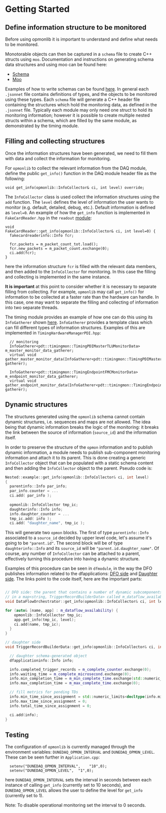 # Getting Started

## Define information structure to be monitored 

Before using opmonlib it is important to understand and define what needs to be monitored.

Monotorable objects can then be captured in a `schema` file to create C++ structs using `moo`. Documentation and instructions on generating schema data structures and using moo can be found here:

* [Schema](https://brettviren.github.io/moo/dunedaq-appfwk-schema.html)
* [Moo](https://brettviren.github.io/moo/buildsys.html#intro)

Examples of how to write schemas can be found [here](https://github.com/DUNE-DAQ/timing/tree/feature/op_mon/schema/timing). In general each `.jsonnet` file contains definitions of types, and the objects to be monitored using these types. Each `schema` file will generate a C++ header file containing the structures which hold the monitoring data, as defined in the `.jsonnet` file. Typically each module may only need one struct to hold its monitoring information; however it is possible to create multiple nested structs within a schema, which are filled by the same module, as demonstrated by the timing module.

## Filling and collecting structures

Once the information structures have been generated, we need to fill them with data and collect the information for monitoring. 

For `opmonlib` to collect the relevant information from the DAQ module, define the public `get_info()` function in the DAQ module header file as the following:
```
void get_info(opmonlib::InfoCollector& ci, int level) override;
```
The `InfoCollector` class is used collect the information structures using the `add` function. The `level` defines the level of information the user wants to monitor (e.g. default, detailed, debug, etc.). Default information is defined as `level=0`. An example of how the `get_info` function is implemented in `FakeCardReader.hpp` in the `readout` [module](https://github.com/DUNE-DAQ/readout/blob/develop/plugins/FakeCardReader.cpp):
```
void
FakeCardReader::get_info(opmonlib::InfoCollector& ci, int level=0) {
  fakecardreaderinfo::Info fcr;

  fcr.packets = m_packet_count_tot.load();
  fcr.new_packets = m_packet_count.exchange(0);
  ci.add(fcr);
}
```
here the information structure `fcr` is filled with the relevant data members, and then added to the `InfoCollector` for monitoring. In this case the filling and collecting is implemented in the same instance.

**It is important** at this point to consider whether it is necessary to separate filling from collecting. For example, `opmonlib` may call `get_info()` for information to be collected at a faster rate than the hardware can handle. In this case, one may want to separate the filling and collecting of information into two separate threads. 

The timing module provides an example of how one can do this using its `InfoGatherer` shown [here](https://github.com/DUNE-DAQ/timing/blob/feature/op_mon/src/InfoGatherer.hpp). `InfoGatherer` provides a template class which can fill different types of information structures. Examples of this are implemented in `TimingHardwareManagerPDI.hpp`:
```
  // monitoring
  InfoGatherer<pdt::timingmon::TimingPDIMasterTLUMonitorData> m_master_monitor_data_gatherer;
  virtual void gather_master_monitor_data(InfoGatherer<pdt::timingmon::TimingPDIMasterTLUMonitorData>& gatherer);

  InfoGatherer<pdt::timingmon::TimingEndpointFMCMonitorData> m_endpoint_monitor_data_gatherer;
  virtual void gather_endpoint_monitor_data(InfoGatherer<pdt::timingmon::TimingEndpointFMCMonitorData>& gatherer);
```

## Dynamic structures

The structures generated using the `opmonlib` schema cannot contain dynamic structures, i.e. sequences and maps are not allowed. 
The idea being that dynamic information breaks the logic of the monitoring: it breaks the link between the source of information (`source_id`) and the information itself. 

In order to preserve the structure of the `opmon` information and to publish dynamic information, a module needs to publish sub-component monitoring information and attach it to its parent.
This is done creating a generic `InfoCollector` object that can be populated with a static schema content and then adding the `InfoCollector` object to the parent.
Pseudo code is:
```C++
Nested::example::get_info(opmonlib::InfoCollector& ci, int level)
{
  parentinfo::Info par_info;
  par_info.counter = ...
  ci.add( par_info );
  
  opmonlib::InfoCollector tmp_ic;
  daughterinfo::Info info;
  info.daughter_counter = ...
  tmp_ic.add( info );
  ci.add( "daughter_name", tmp_ic );
```
This will generate two `opmon` blocks. 
The first of type `parentinfo::Info` associated to a `source_id` decided by upper level code, let's assume it's going to be `"parent.id"`. 
The second block will be of type `daughterinfo::Info` and its `source_id` will be `"parent.id.daughter_name"`. 
Of course, any number of `InfoCollector` can be attached to a parent, effectively turning this procedure into having a dynamic structure. 

Examples of this procedure can be seen in `dfmodule`, in the way the DFO publishes information related to the dfapplications: [DFO side](https://github.com/DUNE-DAQ/dfmodules/blob/0a6e39541fab66768040c19b23925ea62bc1cc94/plugins/DataFlowOrchestrator.cpp#L296-L300) and [Daughter side](https://github.com/DUNE-DAQ/dfmodules/blob/0a6e39541fab66768040c19b23925ea62bc1cc94/src/TriggerRecordBuilderData.cpp#L202). 
The links point to the code itself, here are the important parts:
```C++

// DFO side: the parent that contains a number of dynamic subcomponents
// in a map<string, TriggerRecordBuilderData> called m_dataflow_availability
void DataFlowOrchestrator::get_info(opmonlib::InfoCollector& ci, int level) {

for (auto& [name, app] : m_dataflow_availability) {
    opmonlib::InfoCollector tmp_ic; 
    app.get_info(tmp_ic, level);
    ci.add(name, tmp_ic);
  }
}

// daughter side
void TriggerRecordBuilderData::get_info(opmonlib::InfoCollector& ci, int /*level*/) {

  // daughter schema-generated object
  dfapplicationinfo::Info info;

  info.completed_trigger_records = m_complete_counter.exchange(0);
  info.waiting_time = m_complete_microsecond.exchange(0);
  info.min_completion_time = m_min_complete_time.exchange(std::numeric_limits<int64_t>::max());
  info.max_completion_time = m_max_complete_time.exchange(0);

  // fill metrics for pending TDs
  info.min_time_since_assignment = std::numeric_limits<decltype(info.min_time_since_assignment)>::max();
  info.max_time_since_assignment = 0;
  info.total_time_since_assignment = 0;

  ci.add(info);
}
```


## Testing

The configuration of `opmonlib` is currently managed through the environment variables: `DUNEDAQ_OPMON_INTERVAL` and `DUNEDAQ_OPMON_LEVEL`. These can be seen further in `Application.cpp`:
```
  setenv("DUNEDAQ_OPMON_INTERVAL",    "10",0);
  setenv("DUNEDAQ_OPMON_LEVEL",  "1",0);
```
here `DUNEDAQ_OPMON_INTERVAL` sets the interval in seconds between each instance of calling `get_info` (currently set to 10 seconds), and `DUNEDAQ_OPMON_LEVEL` allows the user to define the level for `get_info` (currently set to 1). 

Note: To disable operational monitoring set the interval to 0 seconds. 
